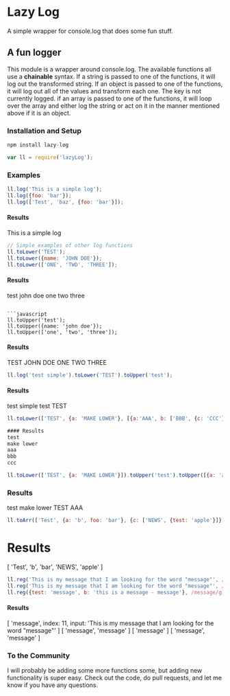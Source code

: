 # Lazy Log

A simple wrapper for console.log that does some fun stuff.

## A fun logger

This module is a wrapper around console.log.
The available functions all use a **chainable** syntax.
If a string is passed to one of the functions, it will log out the transformed string.
If an object is passed to one of the functions, it will log out all of the values and transform each one.  The key is not currently logged.
if an array is passed to one of the functions, it will loop over the array and either log the string or act on it in the manner mentioned above if it is an object.

### Installation and Setup

```javascript
npm install lazy-log
```

```javascript
var ll = require('lazyLog');
```

### Examples

```javascript
ll.log('This is a simple log');
ll.log({foo: 'bar'});
ll.log(['Test', 'baz', {foo: 'bar'}]);
```

#### Results
This is a simple log

```javascript
// Simple examples of other log functions
ll.toLower('TEST');
ll.toLower({name: 'JOHN DOE'});
ll.toLower(['ONE', 'TWO', 'THREE']);
```

#### Results
test
john doe
one
two
three
```

```javascript
ll.toUpper('test');
ll.toUpper({name: 'john doe'});
ll.toUpper(['one', 'two', 'three']);
```

#### Results
TEST
JOHN DOE
ONE
TWO
THREE

```javascript
ll.log('test simple').toLower('TEST').toUpper('test');
```

#### Results
test simple
test
TEST

```javascript
ll.toLower(['TEST', {a: 'MAKE LOWER'}, [{a:'AAA', b: ['BBB', {c: 'CCC'}]}]]);

#### Results
test
make lower
aaa
bbb
ccc
```

```javascript
ll.toLower(['TEST', {a: 'MAKE LOWER'}]).toUpper('test').toUpper([{a: 'aaa'}]);
```

### Results
test
make lower
TEST
AAA

```javascript
ll.toArr(['Test', {a: 'b', foo: 'bar'}, {c: ['NEWS', {test: 'apple'}]}]);
```

# Results
[ 'Test', 'b', 'bar', 'NEWS', 'apple' ]

```javascript
ll.reg('This is my message that I am looking for the word "message"', /message/i);
ll.reg('This is my message that I am looking for the word "message"', /message/g);
ll.reg({test: 'message', b: 'this is a message - message'}, /message/g);
```

#### Results
[ 'message',
  index: 11,
  input: 'This is my message that I am looking for the word "message"' ]
[ 'message', 'message' ]
[ 'message' ]
[ 'message', 'message' ]


### To the Community
I will probably be adding some more functions some, but adding new functionality is super easy.  Check out the code, do pull requests, and let me know if you have any questions.
